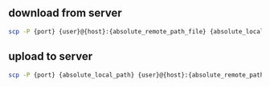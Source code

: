 ## download from server

```sh
scp -P {port} {user}@{host}:{absolute_remote_path_file} {absolute_local_path}
```

## upload to server

```sh
scp -P {port} {absolute_local_path} {user}@{host}:{absolute_remote_path_file}
```

